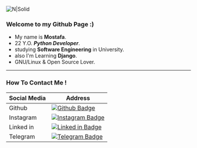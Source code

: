 ![N|Solid](https://i.pinimg.com/originals/e4/26/70/e426702edf874b181aced1e2fa5c6cde.gif)

### **Welcome to my Github Page :)**
- My name is **Mostafa**.
- 22 Y.O. **_Python Developer_**.
- studying **Software Engineering** in University.
- also I'm Learning **Django**.
- GNU/Linux & Open Source Lover.


---
### How To Contact Me !
| Social Media | Address |
| ------ | ------ |
| Github | [![Github Badge](https://img.shields.io/badge/-@mosihere-skyblue?style=circle&labelColor=black&logo=github&logoColor=white&link=https://github.com/mosihere)](https://github.com/mosihere) |
| Instagram |[![Instagram Badge](https://img.shields.io/badge/-@mosihere-skyblue?style=circle&labelColor=white&logo=instagram&logoColor=purple&link=https://instagram.com/mosihere)](https://instagram.com/mosihere)  |
| Linked in | [![Linked in Badge](https://img.shields.io/badge/-@Mostafa.khoshhal-skyblue?style=circle&labelColor=blue&logo=linkedin&logoColor=white&link=https://t.me/mosihere)](https://www.linkedin.com/in/mostafa-khoshhal-40765b192)  |
| Telegram |[![Telegram Badge](https://img.shields.io/badge/-@mosihere-skyblue?style=circle&labelColor=fff&logo=telegram&logoColor=white&link=https://t.me/mosihere)](https://t.me/mosihere) |

